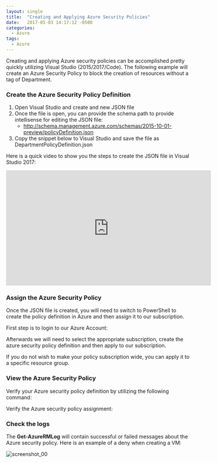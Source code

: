```yaml
---
layout: single
title:  "Creating and Applying Azure Security Policies"
date:   2017-05-03 14:17:12 -0500
categories:
  - Azure
tags:
  - Azure
---
```


Creating and applying Azure security policies can be accomplished pretty quickly utilizing Visual Studio (2015/2017/Code). The following example will create an Azure Security Policy to block the creation of resources without a tag of Department. 

### Create the Azure Security Policy Definition
1. Open Visual Studio and create and new JSON file
2. Once the file is open, you can provide the schema path to provide intellisense for editing the JSON file:
    * http://schema.management.azure.com/schemas/2015-10-01-preview/policyDefinition.json
3. Copy the snippet below to Visual Studio and save the file as DepartmentPolicyDefinition.json

<script src="https://gist.github.com/erleonard/195cbc99db7228f78c5d64f6fce7d586.js"></script>

Here is a quick video to show you the steps to create the JSON file in Visual Studio 2017:

<iframe width="560" height="315" src="https://www.youtube.com/embed/Nl_23SsgZoc" frameborder="0" allowfullscreen></iframe>

### Assign the Azure Security Policy

Once the JSON file is created, you will need to switch to PowerShell to create the policy definition in Azure and then assign it to our subscription.

First step is to login to our Azure Account:
<script src="https://gist.github.com/erleonard/818face93f059718f397f1ad55a9acc7.js"></script>

Afterwards we will need to select the appropriate subscription, create the azure security policy definition and then apply to our subscription.

<script src="https://gist.github.com/erleonard/8ca9f247b601ec2b6bc3a47c74a5a9ac.js"></script>

If you do not wish to make your policy subscription wide, you can apply it to a specific resource group.
<script src="https://gist.github.com/erleonard/db7c663be58e1d62598ec9ac1cf35973.js"></script>

### View the Azure Security Policy

Verify your Azure security policy definition by utilizing the following command:
<script src="https://gist.github.com/erleonard/33e012c3acf2c987af93abb6ac6cf1c6.js"></script>

Verify the Azure security policy assignment:
<script src="https://gist.github.com/erleonard/fb61b954549b1fa1b580e2f08b8a34e8.js"></script>

### Check the logs

The **Get-AzureRMLog** will contain successful or failed messages about the Azure security policy.
Here is an example of a deny when creating a VM:

![screenshot_00](https://erleonard.github.io/assets/images/2017/2017-05-03-Get-AzureRMLog.PNG)